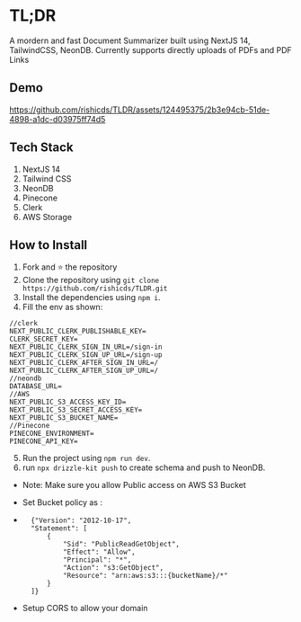 # TL;DR
A mordern and fast Document Summarizer built using NextJS 14, TailwindCSS, NeonDB. Currently supports directly uploads of PDFs and PDF Links

## Demo

https://github.com/rishicds/TLDR/assets/124495375/2b3e94cb-51de-4898-a1dc-d03975ff74d5




## Tech Stack
1. NextJS 14
2. Tailwind CSS
3. NeonDB
4. Pinecone
5. Clerk
6. AWS Storage

## How to Install 
1. Fork and ⭐ the repository
2. Clone the repository using `git clone https://github.com/rishicds/TLDR.git`
3. Install the dependencies using `npm i`.
4. Fill the env as shown:
```
//clerk
NEXT_PUBLIC_CLERK_PUBLISHABLE_KEY=
CLERK_SECRET_KEY=
NEXT_PUBLIC_CLERK_SIGN_IN_URL=/sign-in
NEXT_PUBLIC_CLERK_SIGN_UP_URL=/sign-up
NEXT_PUBLIC_CLERK_AFTER_SIGN_IN_URL=/
NEXT_PUBLIC_CLERK_AFTER_SIGN_UP_URL=/
//neondb
DATABASE_URL=
//AWS
NEXT_PUBLIC_S3_ACCESS_KEY_ID=
NEXT_PUBLIC_S3_SECRET_ACCESS_KEY=
NEXT_PUBLIC_S3_BUCKET_NAME=
//Pinecone
PINECONE_ENVIRONMENT=
PINECONE_API_KEY=
```
5. Run the project using `npm run dev`.
6. run `npx drizzle-kit push` to create schema and push to NeonDB.
* Note: Make sure you allow Public access on AWS S3 Bucket
* Set Bucket policy as :

* ```
    {"Version": "2012-10-17",
    "Statement": [
        {
            "Sid": "PublicReadGetObject",
            "Effect": "Allow",
            "Principal": "*",
            "Action": "s3:GetObject",
            "Resource": "arn:aws:s3:::{bucketName}/*"
        }
    ]}
* Setup CORS to allow your domain
